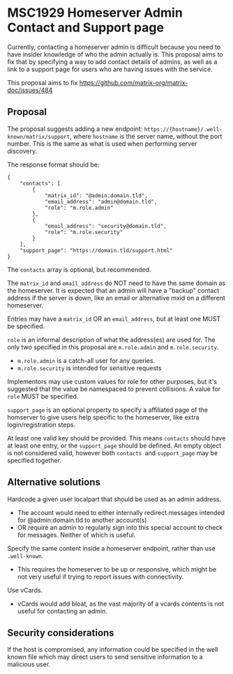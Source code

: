 # MSC1929 Homeserver Admin Contact and Support page

Currently, contacting a homeserver admin is difficult because you need to have insider knowledge
of who the admin actually is. This proposal aims to fix that by specifying a way to add contact details
of admins, as well as a link to a support page for users who are having issues with the service.

This proposal aims to fix https://github.com/matrix-org/matrix-doc/issues/484

## Proposal

The proposal suggests adding a new endpoint: `https://{hostname}/.well-known/matrix/support`,
where `hostname` is the server name, without the port number.  This is the same as what is used
when performing server discovery.

The response format should be:

```json5
{
    "contacts": [
        {
            "matrix_id": "@admin:domain.tld",
            "email_address": "admin@domain.tld",
            "role": "m.role.admin"
        },
        {
            "email_address": "security@domain.tld",
            "role": "m.role.security"
        }
    ],
    "support_page": "https://domain.tld/support.html"
}
```

The `contacts` array is optional, but recommended.

The `matrix_id` and `email_address` do NOT need to have the same domain as the homeserver. It is expected that
an admin will have a "backup" contact address if the server is down, like an email or alternative mxid on a different homeserver.

Entries may have a `matrix_id` OR an `email_address`, but at least one MUST be specified.

`role` is an informal description of what the address(es) are used for. The only two specified in this
proposal are `m.role.admin` and `m.role.security`. 

 - `m.role.admin` is a catch-all user for any queries.
 - `m.role.security` is intended for sensitive requests

Implementors may use custom values for role for other purposes, but it's suggested
that the value be namespaced to prevent collisions. A value for `role` MUST be specified.

`support_page` is an optional property to specify a affiliated page of the homserver to give users help
specific to the homeserver, like extra login/registration steps.

At least one valid key should be provided. This means `contacts` should have at least one entry, or the `support_page` should be defined. An empty object is not considered valid, however both `contacts `and `support_page` may be specified together. 

## Alternative solutions

Hardcode a given user localpart that should be used as an admin address.
 - The account would need to either internally redirect messages intended for @admin:domain.tld to another account(s)
 - OR require an admin to regularly sign into this special account to check for messages. Neither of which is useful.

Specify the same content inside a homeserver endpoint, rather than use `.well-known`.
 - This requires the homeserver to be up or responsive, which might be not very useful if trying to report issues with
   connectivity.
   
Use vCards.
 - vCards would add bloat, as the vast majority of a vcards contents is not useful for contacting an admin.

## Security considerations

If the host is compromised, any information could be specified in the well known file which may direct users to send
sensitive information to a malicious user.
